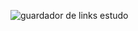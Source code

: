 ![guardador de links estudo](https://github.com/user-attachments/assets/0a595e5b-c3a1-4217-809e-d818e3f8ca82)

